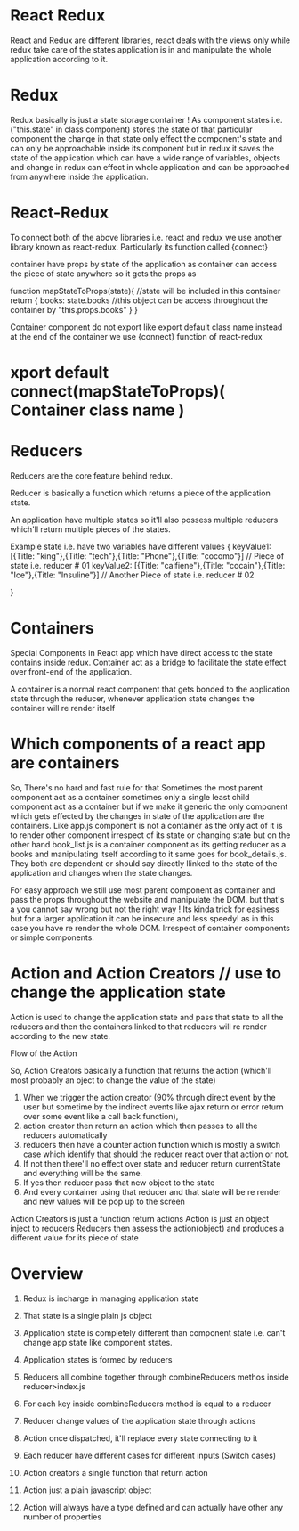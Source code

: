 # React Redux

React and Redux are different libraries, react deals with the views only while redux take care of the states application is in and manipulate the whole application according to it.


# Redux

Redux basically is just a state storage container ! As component states i.e. ("this.state" in class component) stores the state of that particular component the change in that state only effect the component's state and can only be approachable inside its component but in redux it saves the state of the application which can have a wide range of variables, objects and change in redux can effect in whole application and can be approached from anywhere inside the application. 

# React-Redux

To connect both of the above libraries i.e. react and redux we use another library known as react-redux. 
Particularly its function called {connect}

container have props by state of the application as container can access the piece of state anywhere so it gets the props as

 function mapStateToProps(state){   //state will be included in this container
    return {
      books: state.books   //this object can be access throughout the container by "this.props.books"
    }
 }

Container component do not export like export default class name instead at the end of the container we use {connect} function of react-redux

# xport default connect(mapStateToProps)( Container class name )


# Reducers

Reducers are the core feature behind redux.

Reducer is basically a function which returns a piece of the application state.

An application have multiple states so it'll also possess multiple reducers which'll return multiple pieces of the states.

Example state i.e. have two variables have different values 
{
    keyValue1: [{Title: "king"},{Title: "tech"},{Title: "Phone"},{Title: "cocomo"}]    // Piece of state i.e. reducer # 01
    keyValue2: [{Title: "caifiene"},{Title: "cocain"},{Title: "Ice"},{Title: "Insuline"}]   // Another Piece of state i.e. reducer # 02 

}

# Containers

Special Components in React app which have direct access to the state contains inside redux. Container act as a bridge to facilitate the state effect over front-end of the application.

A container is a normal react component that gets bonded to the application state through the reducer, whenever application state changes the container will re render itself 


# Which components of a react app are containers

So, There's no hard and fast rule for that Sometimes the most parent component act as a container sometimes only a single least child component act as a container but if we make it generic the only component which gets effected by the changes in state of the application are the containers. Like app.js component is not a container as the only act of it is to render other component irrespect of its state or changing state but on the other hand book_list.js is a container component as its getting reducer as a books and manipulating itself according to it same goes for book_details.js. They both are dependent or should say directly llinked to the state of the application and changes when the state changes. 

For easy approach we still use most parent component as container and pass the props throughout the website and manipulate the DOM. but that's a you cannot say wrong but not the right way ! Its kinda trick for easiness but for a larger application it can be insecure and less speedy! as in this case you have re render the whole DOM. Irrespect of container components or simple components.

# Action and Action Creators  // use to change the application state

Action is used to change the application state and pass that state to all the reducers and then the containers linked to that reducers will re render according to the new state.

Flow of the Action

So, Action Creators basically a function that returns the action (which'll most probably an oject to change the value of the state)

1. When we trigger the action creator (90% through direct event by the user but sometime by the indirect events like ajax return or error return over some event like a call back function), 
2. action creator then return an action which then passes to all the reducers automatically
3. reducers then have a counter action function which is mostly a switch case which identify that should the reducer react over that action or not.
4. If not then there'll no effect over state and reducer return currentState and everything will be the same.
5. If yes then reducer pass that new object to the state 
6. And every container using that reducer and that state will be re render and new values will be pop up to the screen

Action Creators is just a function return actions
Action is just an object inject to reducers
Reducers then assess the action(object) and produces a different value for its piece of state


# Overview

1. Redux is incharge in managing application state
2. That state is a single plain js object
3. Application state is completely different than component state i.e. can't change app state like component states.
4. Application states is formed by reducers
5. Reducers all combine together through combineReducers methos inside reducer>index.js
6. For each key inside combineReducers method is equal to a reducer
7. Reducer change values of the application state through actions
8. Action once dispatched, it'll replace every state connecting to it
9. Each reducer have different cases for different inputs (Switch cases)

10. Action creators a single function that return action
11. Action just a plain javascript object
12. Action will always have a type defined and can actually have other any number of properties